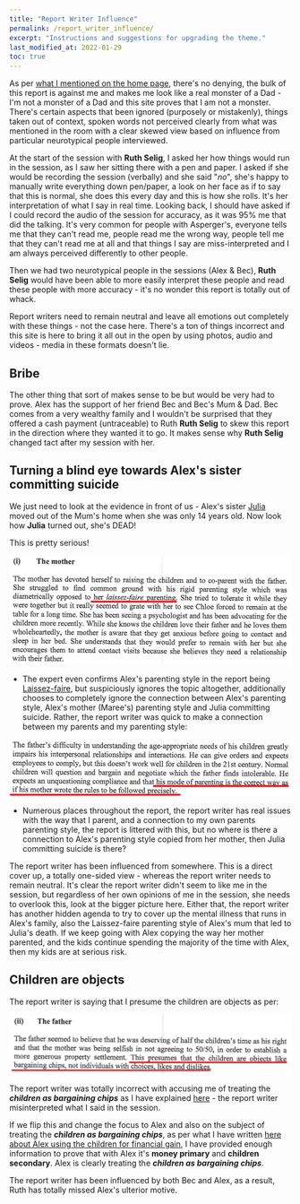 ```yaml
---
title: "Report Writer Influence"
permalink: /report_writer_influence/
excerpt: "Instructions and suggestions for upgrading the theme."
last_modified_at: 2022-01-29
toc: true
---
```

As per [what I mentioned on the home page](/marcseparation/#the-family-report---why-were-here), there's no denying, the bulk of this report is against me and makes me look like a real monster of a Dad - I'm not a monster of a Dad and this site proves that I am not a monster. There's certain aspects that been ignored (purposely or mistakenly), things taken out of context, spoken words not perceived clearly from what was mentioned in the room with a clear skewed view based on influence from particular neurotypical people interviewed. 

At the start of the session with **Ruth Selig**, I asked her how things would run in the session, as I saw her sitting there with a pen and paper. I asked if she would be recording the session (verbally) and she said "*no*", she's happy to manually write everything down pen/paper, a look on her face as if to say that this is normal, she does this every day and this is how she rolls. It's her interpretation of what I say in real time. Looking back, I should have asked if I could record the audio of the session for accuracy, as it was 95% me that did the talking. It's very common for people with Asperger's, everyone tells me that they can't read me, people read me the wrong way, people tell me that they can't read me at all and that things I say are miss-interpreted and I am always perceived differently to other people. 

Then we had two neurotypical people in the sessions (Alex & Bec), **Ruth Selig** would have been able to more easily interpret these people and read these people with more accuracy - it's no wonder this report is totally out of whack. 

Report writers need to remain neutral and leave all emotions out completely with these things - not the case here. There's a ton of things incorrect and this site is here to bring it all out in the open by using photos, audio and videos - media in these formats doesn't lie.

## Bribe

The other thing that sort of makes sense to be but would be very had to prove. Alex has the support of her friend Bec and Bec's Mum & Dad. Bec comes from a very wealthy family and I wouldn't be surprised that they offered a cash payment (untraceable) to Ruth **Ruth Selig** to skew this report in the direction where they wanted it to go. It makes sense why **Ruth Selig** changed tact after my session with her.

## Turning a blind eye towards Alex's sister committing suicide

We just need to look at the evidence in front of us - Alex's sister [Julia](/marcseparation/julia_spence_mental_health/) moved out of the Mum's home when she was only 14 years old. Now look how **Julia** turned out, she's DEAD! 

This is pretty serious!

![](../blobs/apexparenting/report_Laissez-faire.png)

- The expert even confirms Alex's parenting style in the report being [Laissez-faire](/marcseparation/alex_parenting/#alexs-parenting-style), but suspiciously ignores the topic altogether, additionally chooses to completely ignore the connection between Alex's parenting style, Alex's mother (Maree's) parenting style and Julia committing suicide. Rather, the report writer was quick to make a connection between my parents and my parenting style:

![](../blobs/apexparenting/report_father_mode_of_parenting.png)

- Numerous places throughout the report, the report writer has real issues with the way that I parent, and a connection to my own parents parenting style, the report is littered with this, but no where is there a connection to Alex's parenting style copied from her mother, then Julia committing suicide is there?

The report writer has been influenced from somewhere. This is a direct cover up, a totally one-sided view - whereas the report writer needs to remain neutral. It's clear the report writer didn't seem to like me in the session, but regardless of her own opinions of me in the session, she needs to overlook this, look at the bigger picture here. Either that, the report writer has another hidden agenda to try to cover up the mental illness that runs in Alex's family, also the Laissez-faire parenting style of Alex's mum that led to Julia's death. If we keep going with Alex copying the way her mother parented, and the kids continue spending the majority of the time with Alex, then my kids are at serious risk.  

## Children are objects

The report writer is saying that I presume the children are objects as per:

![](../blobs/reportwriterinfluence/report_children_are_objects.png)

The report writer was totally incorrect with accusing me of treating the ***children as bargaining chips*** as I have explained [here](/marcseparation/experts_opinions/#kids-objects-bargaining-chips) - the report writer misinterpreted what I said in the session. 

If we flip this and change the focus to Alex and also on the subject of treating the ***children as bargaining chips***, as per what I have written [here about Alex using the children for financial gain](/marcseparation/child_support/#evidence-of-using-the-children-for-financial-gain), I have provided enough information to prove that with Alex it's **money primary** and **children secondary**. Alex is clearly treating the ***children as bargaining chips***.

The report writer has been influenced by both Bec and Alex, as a result, Ruth has totally missed Alex's ulterior motive. 